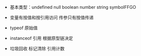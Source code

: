 
- 基本类型：undefined null boolean number string symbolFFGO

- 变量有按值和按引用访问  传参只有按值传递
- typeof 原始值
- instanceof 引用 根据原型链决定

- 垃圾回收  标记清除  引用计数